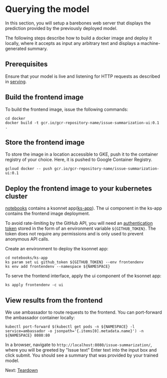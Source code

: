 # Querying the model

In this section, you will setup a barebones web server that displays the
prediction provided by the previously deployed model.

The following steps describe how to build a docker image and deploy it locally,
where it accepts as input any arbitrary text and displays a
machine-generated summary.


## Prerequisites

Ensure that your model is live and listening for HTTP requests as described in
[serving](serving_the_model.md).


## Build the frontend image

To build the frontend image, issue the following commands:

```
cd docker
docker build -t gcr.io/gcr-repository-name/issue-summarization-ui:0.1 .
```

## Store the frontend image

To store the image in a location accessible to GKE, push it to the container
registry of your choice. Here, it is pushed to Google Container Registry.

```
gcloud docker -- push gcr.io/gcr-repository-name/issue-summarization-ui:0.1
```

## Deploy the frontend image to your kubernetes cluster

[notebooks](notebooks) contains a ksonnet app([ks-app](notebooks/ks-app)). The ui component in the ks-app contains the frontend image deployment.

To avoid rate-limiting by the GitHub API, you will need an [authentication token](https://github.com/ksonnet/ksonnet/blob/master/docs/troubleshooting.md) stored in the form of an environment variable `${GITHUB_TOKEN}`. The token does not require any permissions and is only used to prevent anonymous API calls.

Create an environment to deploy the ksonnet app:

```commandline
cd notebooks/ks-app
ks param set ui github_token ${GITHUB_TOKEN} --env frontendenv
ks env add frontendenv --namespace ${NAMESPACE}
```

To serve the frontend interface, apply the ui component of the ksonnet app:

```
ks apply frontendenv -c ui
```

## View results from the frontend

We use ambassador to route requests to the frontend. You can port-forward the ambassador container locally:

```
kubectl port-forward $(kubectl get pods -n ${NAMESPACE} -l service=ambassador -o jsonpath='{.items[0].metadata.name}') -n ${NAMESPACE} 8080:80
```

In a browser, navigate to `http://localhost:8080/issue-summarization/`, where you will be greeted by "Issue
text" Enter text into the input box and click submit. You should see a
summary that was provided by your trained model.


Next: [Teardown](teardown.md)
